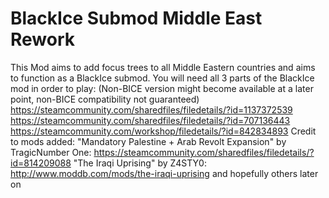 # BlackIce Submod Middle East Rework
This Mod aims to add focus trees to all Middle Eastern countries and aims to function as a BlackIce submod.
You will need all 3 parts of the BlackIce mod in order to play: (Non-BICE version might become available at a later point, non-BICE compatibility not guaranteed)
https://steamcommunity.com/sharedfiles/filedetails/?id=1137372539
https://steamcommunity.com/sharedfiles/filedetails/?id=707136443
https://steamcommunity.com/workshop/filedetails/?id=842834893
Credit to mods added:
"Mandatory Palestine + Arab Revolt Expansion" by TragicNumber One:
https://steamcommunity.com/sharedfiles/filedetails/?id=814209088
"The Iraqi Uprising" by Z4STY0:
http://www.moddb.com/mods/the-iraqi-uprising
and hopefully others later on
